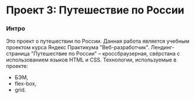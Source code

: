 # Проект 3: Путешествие по России

### Интро

Это проект о путешествии по России.
Данная работа является учебным проектом курса Яндекс Практикума "Веб-разработчик". Лендинг-страница "Путешествие по России" – кроссбраузерная, свёрстана с использованием языков HTML и CSS. Технологии, используемые в проекте:
- БЭМ,
- flex-box,
- grid.
